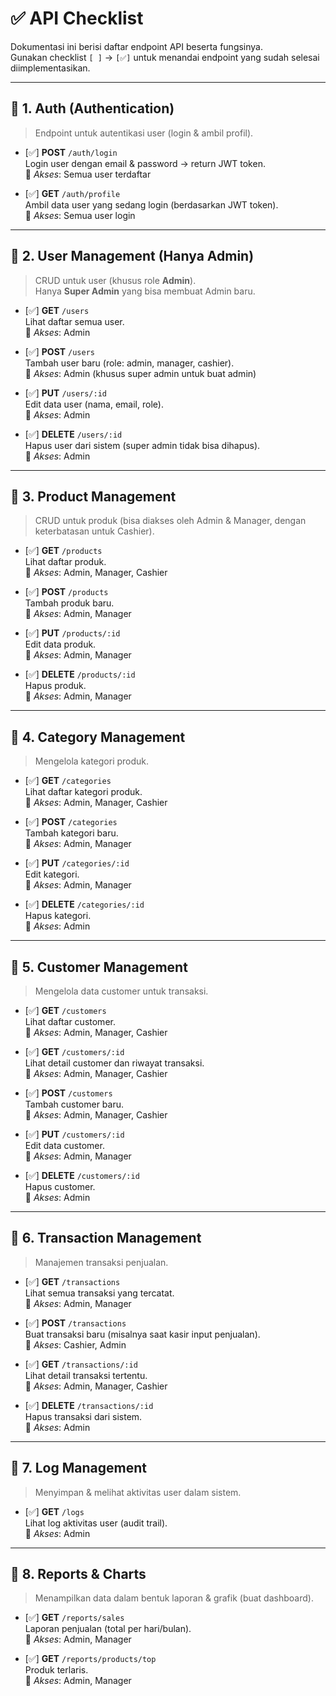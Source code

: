 # ✅ API Checklist

Dokumentasi ini berisi daftar endpoint API beserta fungsinya.  
Gunakan checklist `[ ]` → `[✅]` untuk menandai endpoint yang sudah selesai diimplementasikan.

---

## 📌 1. Auth (Authentication)

> Endpoint untuk autentikasi user (login & ambil profil).

- [✅] **POST** `/auth/login`  
   Login user dengan email & password → return JWT token.  
   🔑 _Akses_: Semua user terdaftar

- [✅] **GET** `/auth/profile`  
   Ambil data user yang sedang login (berdasarkan JWT token).  
   🔑 _Akses_: Semua user login

---

## 📌 2. User Management (Hanya Admin)

> CRUD untuk user (khusus role **Admin**).  
> Hanya **Super Admin** yang bisa membuat Admin baru.

- [✅] **GET** `/users`  
   Lihat daftar semua user.  
   🔑 _Akses_: Admin

- [✅] **POST** `/users`  
   Tambah user baru (role: admin, manager, cashier).  
   🔑 _Akses_: Admin (khusus super admin untuk buat admin)

- [✅] **PUT** `/users/:id`  
   Edit data user (nama, email, role).  
   🔑 _Akses_: Admin

- [✅] **DELETE** `/users/:id`  
   Hapus user dari sistem (super admin tidak bisa dihapus).  
   🔑 _Akses_: Admin

---

## 📌 3. Product Management

> CRUD untuk produk (bisa diakses oleh Admin & Manager, dengan keterbatasan untuk Cashier).

- [✅] **GET** `/products`  
   Lihat daftar produk.  
   🔑 _Akses_: Admin, Manager, Cashier

- [✅] **POST** `/products`  
   Tambah produk baru.  
   🔑 _Akses_: Admin, Manager

- [✅] **PUT** `/products/:id`  
   Edit data produk.  
   🔑 _Akses_: Admin, Manager

- [✅] **DELETE** `/products/:id`  
   Hapus produk.  
   🔑 _Akses_: Admin, Manager

---

## 📌 4. Category Management

> Mengelola kategori produk.

- [✅] **GET** `/categories`  
   Lihat daftar kategori produk.  
   🔑 _Akses_: Admin, Manager, Cashier

- [✅] **POST** `/categories`  
   Tambah kategori baru.  
   🔑 _Akses_: Admin, Manager

- [✅] **PUT** `/categories/:id`  
   Edit kategori.  
   🔑 _Akses_: Admin, Manager

- [✅] **DELETE** `/categories/:id`  
   Hapus kategori.  
   🔑 _Akses_: Admin

---

## 📌 5. Customer Management

> Mengelola data customer untuk transaksi.

- [✅] **GET** `/customers`  
   Lihat daftar customer.  
   🔑 _Akses_: Admin, Manager, Cashier

- [✅] **GET** `/customers/:id`  
   Lihat detail customer dan riwayat transaksi.  
   🔑 _Akses_: Admin, Manager, Cashier

- [✅] **POST** `/customers`  
   Tambah customer baru.  
   🔑 _Akses_: Admin, Manager, Cashier

- [✅] **PUT** `/customers/:id`  
   Edit data customer.  
   🔑 _Akses_: Admin, Manager

- [✅] **DELETE** `/customers/:id`  
   Hapus customer.  
   🔑 _Akses_: Admin

---

## 📌 6. Transaction Management

> Manajemen transaksi penjualan.

- [✅] **GET** `/transactions`  
   Lihat semua transaksi yang tercatat.  
   🔑 _Akses_: Admin, Manager

- [✅] **POST** `/transactions`  
   Buat transaksi baru (misalnya saat kasir input penjualan).  
   🔑 _Akses_: Cashier, Admin

- [✅] **GET** `/transactions/:id`  
   Lihat detail transaksi tertentu.  
   🔑 _Akses_: Admin, Manager, Cashier

- [✅] **DELETE** `/transactions/:id`  
   Hapus transaksi dari sistem.  
   🔑 _Akses_: Admin

---

## 📌 7. Log Management

> Menyimpan & melihat aktivitas user dalam sistem.

- [✅] **GET** `/logs`  
   Lihat log aktivitas user (audit trail).  
   🔑 _Akses_: Admin

---

## 📌 8. Reports & Charts

> Menampilkan data dalam bentuk laporan & grafik (buat dashboard).

- [✅] **GET** `/reports/sales`  
   Laporan penjualan (total per hari/bulan).  
   🔑 _Akses_: Admin, Manager

- [✅] **GET** `/reports/products/top`  
   Produk terlaris.  
   🔑 _Akses_: Admin, Manager
